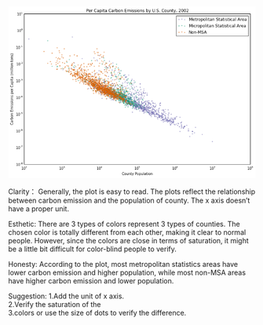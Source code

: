 ![Alt text](jjh562.png)

Clarity：
Generally, the plot is easy to read.
The plots reflect the relationship between carbon emission and the population of county.
The x axis doesn’t have a proper unit. 

Esthetic:
There are 3 types of colors represent 3 types of counties. The chosen color is totally different from each other, making it clear to normal people. However, since the colors are close in terms of saturation, it might be a little bit difficult for color-blind people to verify.

Honesty: 
According to the plot, most metropolitan statistics areas have lower carbon emission and higher population, while most non-MSA areas have higher carbon emission and lower population.  

Suggestion:
1.Add the unit of x axis.  
2.Verify the saturation of the   
3.colors or use the size of dots to verify the difference.
